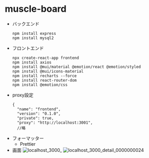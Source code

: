 # muscle-board
- バックエンド
  ```shell
  npm install express
  npm install mysql2
  ```
- フロントエンド
  ```shell
  npx create-react-app frontend
  npm install axios
  npm install @mui/material @emotion/react @emotion/styled
  npm install @mui/icons-material
  npm install recharts --force
  npm install react-router-dom
  npm install @emotion/css
  ```
- proxy設定
  ```package
  {
    "name": "frontend",
    "version": "0.1.0",
    "private": true,
    "proxy": "http://localhost:3001",
    //略
  ```
- フォーマッター
  - Prettier
- 画面
![localhost_3000_](https://user-images.githubusercontent.com/23553796/174414050-4360226d-b628-4543-8fbf-d86103e3ace6.png)
![localhost_3000_detail_0000000024](https://user-images.githubusercontent.com/23553796/174414053-5931159a-6604-4403-bbfe-241c802c2d27.png)

